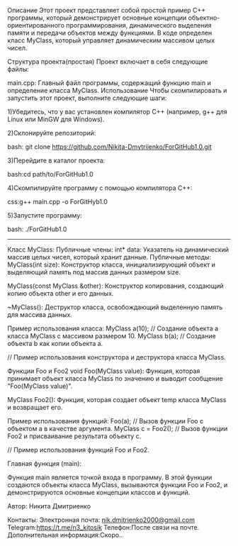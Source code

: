 Описание
Этот проект представляет собой простой пример C++ программы, который демонстрирует основные концепции объектно-ориентированного программирования, динамического выделения памяти и передачи объектов между функциями. В коде определен класс MyClass, который управляет динамическим массивом целых чисел.

Структура проекта(простая)
Проект включает в себя следующие файлы:

main.cpp: Главный файл программы, содержащий функцию main и определение класса MyClass.
Использование
Чтобы скомпилировать и запустить этот проект, выполните следующие шаги:

1)Убедитесь, что у вас установлен компилятор C++ (например, g++ для Linux или MinGW для Windows).

2)Склонируйте репозиторий:

bash: git clone https://github.com/Nikita-Dmytriienko/ForGitHub1.0.git

3)Перейдите в каталог проекта:

bash:cd path/to/ForGitHub1.0

4)Скомпилируйте программу с помощью компилятора C++:

css:g++ main.cpp -o ForGitHyb1.0

5)Запустите программу:

bash: ./ForGitHub1.0
***********************
Класс MyClass:
Публичные члены:
int* data: Указатель на динамический массив целых чисел, который хранит данные.
Публичные методы:
MyClass(int size): Конструктор класса, инициализирующий объект и выделяющий память под массив данных размером size.

MyClass(const MyClass &other): Конструктор копирования, создающий копию объекта other и его данных.

~MyClass(): Деструктор класса, освобождающий выделенную память для массива данных.

Пример использования класса:
MyClass a(10);   // Создание объекта a класса MyClass с массивом размером 10.
MyClass b(a);    // Создание объекта b как копии объекта a.

// Пример использования конструктора и деструктора класса MyClass.

Функции Foo и Foo2
void Foo(MyClass value): Функция, которая принимает объект класса MyClass по значению и выводит сообщение "Foo(MyClass value)".

MyClass Foo2(): Функция, которая создает объект temp класса MyClass и возвращает его.

Пример использования функций:
Foo(a);       // Вызов функции Foo с объектом a в качестве аргумента.
MyClass c = Foo2();  // Вызов функции Foo2 и присваивание результата объекту c.

// Пример использования функций Foo и Foo2.

Главная функция (main):

Функция main является точкой входа в программу. В этой функции создаются объекты класса MyClass, вызываются функции Foo и Foo2, и демонстрируются основные концепции классов и функций.

Автор: Никита Дмитриенко

Контакты:
Электронная почта: nik.dmitrienko2000@gmail.com
Telegram:https://t.me/n3_kitosik
Телефон:После связи на почте.
Дополнительная информация:Скоро..



